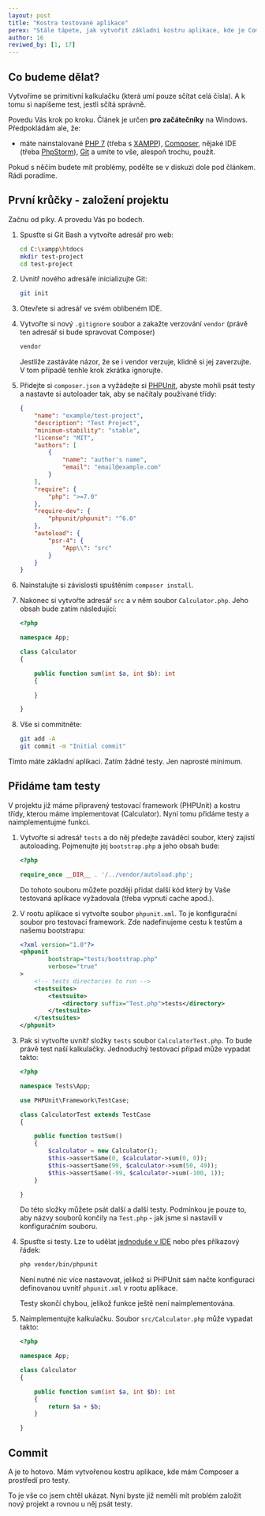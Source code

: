 ```yaml
---
layout: post
title: "Kostra testované aplikace"
perex: "Stále tápete, jak vytvořit základní kostru aplikace, kde je Composer vč. autoloaderu a máte i testy? Podíváme se na to, že to je velmi jednoduché."
author: 16
reviwed_by: [1, 17]
---
```


## Co budeme dělat?

Vytvoříme se primitivní kalkulačku (která umí pouze sčítat celá čísla). A k tomu si napíšeme test, jestli sčítá správně.

Povedu Vás krok po kroku. Článek je určen **pro začátečníky** na Windows. Předpokládám ale, že:

* máte nainstalované [PHP 7](http://php.net/) (třeba s [XAMPP](https://www.apachefriends.org/download.html)), [Composer](https://getcomposer.org/), nějaké IDE (třeba [PhpStorm](https://www.jetbrains.com/phpstorm/)), [Git](https://git-scm.com/) a umíte to vše, alespoň trochu, použít.

Pokud s něčím budete mít problémy, podělte se v diskuzi dole pod článkem. Rádi poradíme.

## První krůčky - založení projektu

Začnu od píky. A provedu Vás po bodech.

1. Spusťte si Git Bash a vytvořte adresář pro web:

    ```bash
    cd C:\xampp\htdocs
    mkdir test-project
    cd test-project
    ```

2. Uvnitř nového adresáře inicializujte Git:

    ```bash
    git init
    ```

3. Otevřete si adresář ve svém oblíbeném IDE.

4. Vytvořte si nový `.gitignore` soubor a zakažte verzování `vendor` (právě ten adresář si bude spravovat Composer)

    ```bash
    vendor
    ```

    Jestliže zastáváte názor, že se i vendor verzuje, klidně si jej zaverzujte. V tom případě tenhle krok zkrátka ignorujte.

5. Přidejte si `composer.json` a vyžádejte si [PHPUnit](https://phpunit.de/), abyste mohli psát testy a nastavte si autoloader tak, aby se načítaly používané třídy:

    ```json
    {
        "name": "example/test-project",
        "description": "Test Project",
        "minimum-stability": "stable",
        "license": "MIT",
        "authors": [
            {
                "name": "author's name",
                "email": "email@example.com"
            }
        ],
        "require": {
            "php": ">=7.0"
        },
        "require-dev": {
            "phpunit/phpunit": "^6.0"
        },
        "autoload": {
            "psr-4": {
                "App\\": "src"
            }
        }
    }

    ```

6. Nainstalujte si závislosti spuštěním `composer install`.

7. Nakonec si vytvořte adresář `src` a v něm soubor `Calculator.php`. Jeho obsah bude zatím následující:

    ```php
    <?php

    namespace App;

    class Calculator
    {

        public function sum(int $a, int $b): int
        {

        }

    }

    ```

8. Vše si commitněte:

    ```bash
    git add -A
    git commit -m "Initial commit"
    ```

Tímto máte základní aplikaci. Zatím žádné testy. Jen naprosté minimum.

## Přidáme tam testy

V projektu již máme připravený testovací framework (PHPUnit) a kostru třídy, kterou máme implementovat (Calculator). Nyní tomu přidáme testy a naimplementujme funkci.

1. Vytvořte si adresář `tests` a do něj předejte zaváděcí soubor, který zajistí autoloading. Pojmenujte jej `bootstrap.php` a jeho obsah bude:

    ```php
    <?php

    require_once __DIR__ . '/../vendor/autoload.php';

    ```

    Do tohoto souboru můžete později přidat další kód který by Vaše testovaná aplikace vyžadovala (třeba vypnutí cache apod.).

2. V rootu aplikace si vytvořte soubor `phpunit.xml`. To je konfigurační soubor pro testovací framework. Zde nadefinujeme cestu k testům a našemu bootstrapu:

    ```xml
    <?xml version="1.0"?>
    <phpunit
            bootstrap="tests/bootstrap.php"
            verbose="true"
    >
        <!-- tests directories to run -->
        <testsuites>
            <testsuite>
                <directory suffix="Test.php">tests</directory>
            </testsuite>
        </testsuites>
    </phpunit>

    ```

3. Pak si vytvořte uvnitř složky `tests` soubor `CalculatorTest.php`. To bude právě test naší kalkulačky. Jednoduchý testovací případ může vypadat takto:

    ```php
    <?php

    namespace Tests\App;

    use PHPUnit\Framework\TestCase;

    class CalculatorTest extends TestCase
    {

        public function testSum()
        {
            $calculator = new Calculator();
            $this->assertSame(0, $calculator->sum(0, 0));
            $this->assertSame(99, $calculator->sum(50, 49));
            $this->assertSame(-99, $calculator->sum(-100, 1));
        }

    }

    ```

    Do této složky můžete psát další a další testy. Podmínkou je pouze to, aby názvy souborů končily na `Test.php` - jak jsme si nastavili v konfiguračním souboru.

4. Spusťte si testy. Lze to udělat [jednoduše v IDE](https://www.jetbrains.com/help/phpstorm/2016.3/phpunit.html) nebo přes příkazový řádek:

    ```bash
    php vendor/bin/phpunit
    ```

    Není nutné nic více nastavovat, jelikož si PHPUnit sám načte konfiguraci definovanou uvnitř `phpunit.xml` v rootu aplikace.

    Testy skončí chybou, jelikož funkce ještě není naimplementována.

5. Naimplementujte kalkulačku. Soubor `src/Calculator.php` může vypadat takto:

    ```php
    <?php

    namespace App;

    class Calculator
    {

        public function sum(int $a, int $b): int
        {
            return $a + $b;
        }

    }

    ```

## Commit

A je to hotovo. Mám vytvořenou kostru aplikace, kde mám Composer a prostředí pro testy.

To je vše co jsem chtěl ukázat. Nyní byste již neměli mít problém založit nový projekt a rovnou u něj psát testy.
